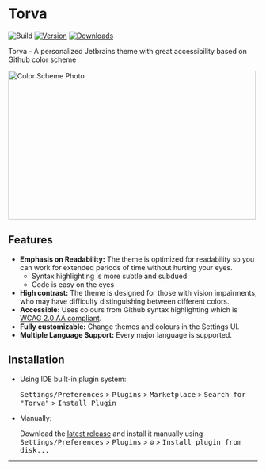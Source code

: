 # Torva

![Build](https://github.com/vineetver/Torva/workflows/Build/badge.svg)
[![Version](https://img.shields.io/jetbrains/plugin/v/com.github.vineetver.torva.svg)](https://plugins.jetbrains.com/plugin/com.github.vineetver.torva)
[![Downloads](https://img.shields.io/jetbrains/plugin/d/com.github.vineetver.torva.svg)](https://plugins.jetbrains.com/plugin/com.github.vineetver.torva)



<!-- Plugin description -->
Torva - A personalized Jetbrains theme with great accessibility based on Github color scheme
<br/>

<img src="https://user-images.githubusercontent.com/66165922/186718895-46cc0e89-b9ca-4635-8250-356dbe95d432.jpeg" alt="Color Scheme Photo" width="500" height="300"/>

## Features

- **Emphasis on Readability:** The theme is optimized for readability so you can work for extended periods of time without hurting your eyes.
  - Syntax highlighting is more subtle and subdued
  - Code is easy on the eyes
- **High contrast:** The theme is designed for those with vision impairments, who may have difficulty distinguishing between different colors.
- **Accessible:** Uses colours from Github syntax highlighting which is [WCAG 2.0 AA compliant](https://www.w3.org/WAI/WCAG2AA-Conformance).
- **Fully customizable:** Change themes and colours in the Settings UI.
- **Multiple Language Support:** Every major language is supported.

<!-- Plugin description end -->


## Installation

- Using IDE built-in plugin system:

  <kbd>Settings/Preferences</kbd> > <kbd>Plugins</kbd> > <kbd>Marketplace</kbd> > <kbd>Search for "Torva"</kbd> >
  <kbd>Install Plugin</kbd>

- Manually:

  Download the [latest release](https://github.com/vineetver/Torva/releases/latest) and install it manually using
  <kbd>Settings/Preferences</kbd> > <kbd>Plugins</kbd> > <kbd>⚙️</kbd> > <kbd>Install plugin from disk...</kbd>


---
